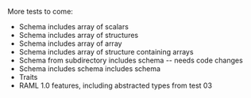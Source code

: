 More tests to come:

* Schema includes array of scalars
* Schema includes array of structures
* Schema includes array of array
* Schema includes array of structure containing arrays
* Schema from subdirectory includes schema -- needs code changes
* Schema includes schema includes schema
* Traits
* RAML 1.0 features, including abstracted types from test 03
